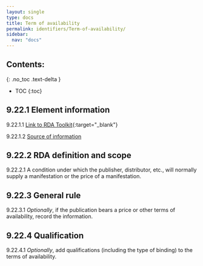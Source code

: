 ```yaml
---
layout: single
type: docs
title: Term of availability
permalink: identifiers/Term-of-availability/
sidebar:
  nav: "docs"
---
```


## Contents:
{: .no_toc .text-delta }

- TOC
{:toc}

## 9.22.1 Element information

<a name="9.22.1.1">9.22.1.1</a> [Link to RDA Toolkit](https://beta.rdatoolkit.org/Content/Index?externalId=en-US_ala-496cc498-87a3-329f-9560-7f16668a6cd5){:target="_blank"}

<a name="9.22.1.2">9.22.1.2</a> [Source of information](/DCRMR/identifiers/)

## 9.22.2 RDA definition and scope

<a name="9.22.2.1">9.22.2.1</a> A condition under which the publisher, distributor, etc., will normally supply a manifestation or the price of a manifestation.

## 9.22.3 General rule

<a name="9.22.3.1">9.22.3.1</a> *Optionally*, if the publication bears a price or other terms of availability, record the information. 

## 9.22.4 Qualification

<a name="9.22.4.1">9.22.4.1</a> *Optionally*, add qualifications (including the type of binding) to the terms of availability.